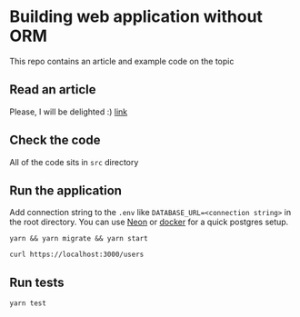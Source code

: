 # Building web application without ORM
This repo contains an article and example code on the topic

## Read an article
Please, I will be delighted :) [link](./article.md)

## Check the code
All of the code sits in `src` directory

## Run the application
Add connection string to the `.env` like `DATABASE_URL=<connection string>` in the root directory. You can use [Neon](https://neon.tech/) or [docker](https://hub.docker.com/_/postgres) for a quick postgres setup.

```
yarn && yarn migrate && yarn start
```

```
curl https://localhost:3000/users
```

## Run tests
```
yarn test
```
